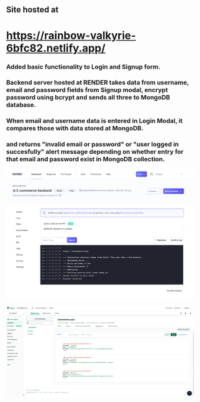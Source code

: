 ## Site hosted at 

# https://rainbow-valkyrie-6bfc82.netlify.app/

### Added basic functionality to Login and Signup form. 
### Backend server hosted at RENDER takes data from username, email and password fields from Signup modal, encrypt password using bcrypt and sends all three to MongoDB database. 
### When email and username data is entered in Login Modal, it compares those with data stored at MongoDB.
### and returns "invalid email or password" or "user logged in succesfully" alert message depending on whether entry for that email and password exist in MongoDB collection.


![](https://github.com/Sanjeet0000/e-commerce-website---alternate/blob/main/frontend/public/assets/images/Screen%20Captures/render.png?raw=true)


![](https://github.com/Sanjeet0000/e-commerce-website---alternate/blob/main/frontend/public/assets/images/Screen%20Captures/MongoDB.png?raw=true)
